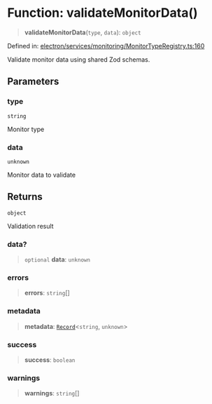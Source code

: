 # Function: validateMonitorData()

> **validateMonitorData**(`type`, `data`): `object`

Defined in: [electron/services/monitoring/MonitorTypeRegistry.ts:160](https://github.com/Nick2bad4u/Uptime-Watcher/blob/dca5483e793478722cd3e6e125cafcec5fc771f0/electron/services/monitoring/MonitorTypeRegistry.ts#L160)

Validate monitor data using shared Zod schemas.

## Parameters

### type

`string`

Monitor type

### data

`unknown`

Monitor data to validate

## Returns

`object`

Validation result

### data?

> `optional` **data**: `unknown`

### errors

> **errors**: `string`[]

### metadata

> **metadata**: [`Record`](https://www.typescriptlang.org/docs/handbook/utility-types.html#recordkeys-type)\<`string`, `unknown`\>

### success

> **success**: `boolean`

### warnings

> **warnings**: `string`[]
